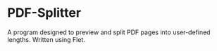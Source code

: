 # PDF-Splitter
A program designed to preview and split PDF pages into user-defined lengths. Written using Flet.
